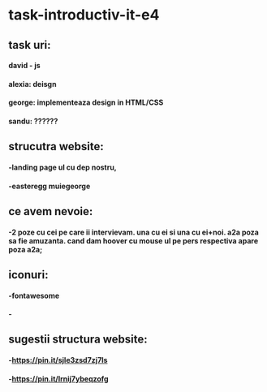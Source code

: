 # task-introductiv-it-e4

## task uri:
#### david - js
#### alexia: deisgn
#### george: implementeaza design in HTML/CSS
#### sandu: ??????

## strucutra website:
#### -landing page ul cu dep nostru,
#### -easteregg muiegeorge 


## ce avem nevoie:
#### -2 poze cu cei pe care ii intervievam. una cu ei si una cu ei+noi. a2a poza sa fie amuzanta. cand dam hoover cu mouse ul pe pers respectiva apare poza a2a;

## iconuri:
#### -fontawesome
#### -


## sugestii structura website:
#### -https://pin.it/sjle3zsd7zj7ls
#### -https://pin.it/lrnij7ybeqzofg
